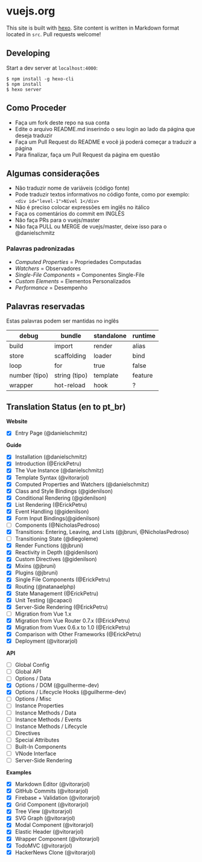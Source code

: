 # vuejs.org

This site is built with [hexo](http://hexo.io/). Site content is written in Markdown format located in `src`. Pull requests welcome!

## Developing

Start a dev server at `localhost:4000`:

```
$ npm install -g hexo-cli
$ npm install
$ hexo server
```

## Como Proceder

- Faça um fork deste repo na sua conta
- Edite o arquivo README.md inserindo o seu login ao lado da página que deseja traduzir
- Faça um Pull Request do README e você já poderá começar a traduzir a página
- Para finalizar, faça um Pull Request da página em questão

## Algumas considerações

- Não traduzir nome de variáveis (código fonte)
- Pode traduzir textos informativos no código fonte, como por exemplo: `<div id="level-1">Nível 1</div>`
- Não é preciso colocar expressões em inglês no itálico
- Faça os comentários do commit em INGLÊS
- Não faça PRs para o vuejs/master
- Não faça PULL ou MERGE de vuejs/master, deixe isso para o @danielschmitz

### Palavras padronizadas

- *Computed Properties* = Propriedades Computadas
- *Watchers* = Observadores
- *Single-File Components* = Componentes Single-File
- *Custom Elements* = Elementos Personalizados
- *Performance* = Desempenho

## Palavras reservadas

Estas palavras podem ser mantidas no inglês

| debug        | bundle           | standalone  | runtime |
| ------------- |-------------| -----| --------|
| build      | import | render | alias | router
| store      | scaffolding  |   loader | bind |
| loop | for | true | false |
| number (tipo) | string (tipo) | template | feature |
| wrapper | hot-reload | hook | ? |


## Translation Status (en to pt_br)

**Website**
- [x] Entry Page (@danielschmitz)

**Guide**
- [x] Installation (@danielschmitz)
- [x] Introduction (@ErickPetru)
- [x] The Vue Instance (@danielschmitz)
- [x] Template Syntax (@vitorarjol)
- [x] Computed Properties and Watchers (@danielschmitz)
- [x] Class and Style Bindings (@gidenilson)
- [x] Conditional Rendering (@gidenilson)
- [x] List Rendering (@ErickPetru)
- [x] Event Handling (@gidenilson)
- [x] Form Input Bindings(@gidenilson)
- [ ] Components (@NicholasPedroso)
- [x] Transitions: Entering, Leaving, and Lists (@jbruni, @NicholasPedroso)
- [ ] Transitioning State (@diegoleme)
- [x] Render Functions (@jbruni)
- [x] Reactivity in Depth (@gidenilson)
- [x] Custom Directives (@gidenilson)
- [x] Mixins (@jbruni)
- [x] Plugins (@jbruni)
- [x] Single File Components (@ErickPetru)
- [X] Routing (@natanaelphp)
- [x] State Management (@ErickPetru)
- [x] Unit Testing (@capaci)
- [x] Server-Side Rendering (@ErickPetru)
- [ ] Migration from Vue 1.x
- [x] Migration from Vue Router 0.7.x (@ErickPetru)
- [x] Migration from Vuex 0.6.x to 1.0 (@ErickPetru)
- [x] Comparison with Other Frameworks (@ErickPetru)
- [x] Deployment (@vitorarjol)

**API**
- [ ] Global Config
- [ ] Global API
- [ ] Options / Data
- [x] Options / DOM (@guilherme-dev)
- [x] Options / Lifecycle Hooks (@guilherme-dev)
- [ ] Options / Misc
- [ ] Instance Properties
- [ ] Instance Methods / Data
- [ ] Instance Methods / Events
- [ ] Instance Methods / Lifecycle
- [ ] Directives
- [ ] Special Attributes
- [ ] Built-In Components
- [ ] VNode Interface
- [ ] Server-Side Rendering

**Examples**
- [x] Markdown Editor (@vitorarjol)
- [x] GitHub Commits (@vitorarjol)
- [x] Firebase + Validation (@vitorarjol)
- [x] Grid Component (@vitorarjol)
- [x] Tree View (@vitorarjol)
- [x] SVG Graph (@vitorarjol)
- [x] Modal Component (@vitorarjol)
- [x] Elastic Header (@vitorarjol)
- [x] Wrapper Component (@vitorarjol)
- [x] TodoMVC (@vitorarjol)
- [x] HackerNews Clone (@vitorarjol)
